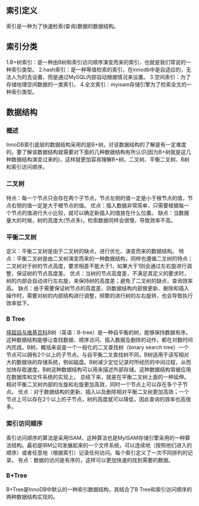 ## 索引定义
索引是一种为了快速检索(查询)数据的数据结构。
## 索引分类
1.B+树索引：是一种由B树和索引访问顺序演变而来的索引，也就是我们常说的一种索引类型。
2.hash索引：是一种等值检索的索引，在innodb中是自适应的，无法人为的去设置，而是通过MySQL内部自动根据情况来设置。
3.空间索引：为了存储地理空间数据的一类索引。
4.全文索引：myisam存储引擎为了检索全文的一种索引类型。
## 数据结构
### 概述
InnoDB索引底层的数据结构采用的是B+树。对该数据结构的了解是有一定难度的。要了解该数据结构就需要对下面的几种数据结构有所认识(因为B+树就是这几种数据结构演变过来的)，这样就更加容易理解B+树。二叉树、平衡二叉树、B树和索引访问顺序。
### 二叉树
特点：每一个节点只会存在两个子节点，节点左侧的值一定是小于根节点的值，节点右侧的值一定是大于根节点的值。
优点：插入数据非常简单，只需要根据每一个节点的值进行大小比较，就可以确定新插入的值放在什么位置。
缺点：当数据量大的时候，树的高度大(节点多)，检索数据同样会很慢，导致效率不高。
### 平衡二叉树
定义：平衡二叉树是由于二叉树的缺点，进行优化、演变而来的数据结构。
特点：平衡二叉树是由二叉树演变而来的一种数据结构，同样也遵循二叉树的特点；二叉树对于树的节点高度，要求相差不能大于1，如果大于1则会通过左右旋进行调整，保证树的节点高度差。
优点：当树的节点高度差，不满足其定义的要求时，树的内部会自动进行左右旋，来保持树的高度差；避免了二叉树的缺点，查询效率高。
缺点：由于需要保证树节点的高度差，则数据结构内部做更新、删除和插入操作时，需要对树的内部结构进行调整，频繁的进行树的左右旋转，也会导致执行效率低下。
### B Tree
[择超自与维基百科](https://zh.wikipedia.org/wiki/B%E6%A0%91)B树（英语：B-tree）是一种自平衡的树，能够保持数据有序。这种数据结构能够让查找数据、顺序访问、插入数据及删除的动作，都在对数时间内完成。B树，概括来说是一个一般化的二叉查找树（binary search tree）一个节点可以拥有2个以上的子节点。与自平衡二叉查找树不同，B树适用于读写相对大的数据块的存储系统，例如磁盘。B树减少定位记录时所经历的中间过程，从而加快存取速度。B树这种数据结构可以用来描述外部存储。这种数据结构常被应用在数据库和文件系统的实现上。
总结下来，就是在平衡二叉树上面的一种延伸。相对平衡二叉树内部的左旋和右旋更加高效，同时一个节点上可以存在多个子节点。
优点：对于数据结构的更新、插入以及删除相对平衡二叉树更加高效；一个节点上可以存在2个以上的子节点，树的高度就可以降低，因此查询的效率也高很多。
### 索引访问顺序
索引访问顺序的算法是采用ISAM，这种算法也是MyISAM存储引擎采用的一种算法结构。最初是IBM公司发展起来的一个文件系统，可以连续地（按照他们进入的顺序）或者任意地（根据索引）记录任何访问。每个索引定义了一次不同排列的记录。
有点：数据的访问是有序的，这样可以更加快速的找到需要的数据。
### B+Tree
B+Tree是InnoDB中默认的一种索引数据结构，其结合了B Tree和索引访问顺序的两种数据结构实现的。

